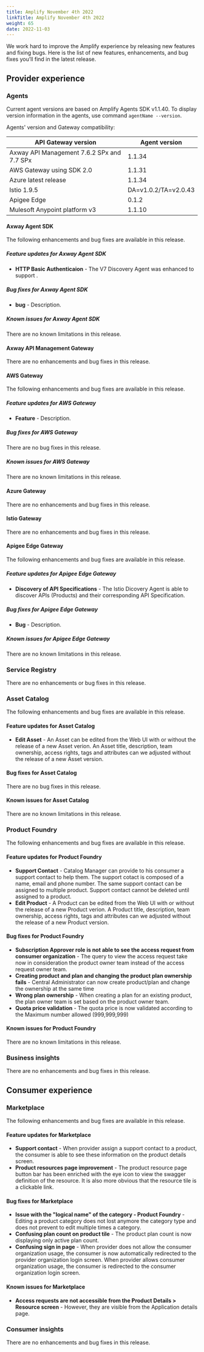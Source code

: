 ```yaml
---
title: Amplify November 4th 2022
linkTitle: Amplify November 4th 2022
weight: 65
date: 2022-11-03
---
```

We work hard to improve the Amplify experience by releasing new features and fixing bugs. Here is the list of new features, enhancements, and bug fixes you’ll find in the latest release.

## Provider experience

### Agents

Current agent versions are based on Amplify Agents SDK v1.1.40. To display version information in the agents, use command `agentName --version`.

Agents' version and Gateway compatibility:

| API Gateway version                        | Agent version        |
|--------------------------------------------|----------------------|
| Axway API Management 7.6.2 SPx and 7.7 SPx | 1.1.34               |
| AWS Gateway using SDK 2.0                  | 1.1.31               |
| Azure latest release                       | 1.1.34               |
| Istio 1.9.5                                | DA=v1.0.2/TA=v2.0.43 |
| Apigee Edge                                | 0.1.2                |
| Mulesoft Anypoint platform v3              | 1.1.10               |

#### Axway Agent SDK

The following enhancements and bug fixes are available in this release.

##### Feature updates for Axway Agent SDK

* **HTTP Basic Authenticaion** - The V7 Discovery Agent was enhanced to support .

##### Bug fixes for Axway Agent SDK

* **bug** - Description.

##### Known issues for Axway Agent SDK

There are no known limitations in this release.

#### Axway API Management Gateway

There are no enhancements and bug fixes in this release.

#### AWS Gateway

The following enhancements and bug fixes are available in this release.

##### Feature updates for AWS Gateway

* **Feature** - Description.

##### Bug fixes for AWS Gateway

There are no bug fixes in this release.

##### Known issues for AWS Gateway

There are no known limitations in this release.

#### Azure Gateway

There are no enhancements and bug fixes in this release.

#### Istio Gateway

There are no enhancements and bug fixes in this release.

#### Apigee Edge Gateway

The following enhancements and bug fixes are available in this release.

##### Feature updates for Apigee Edge Gateway

* **Discovery of API Specifications** - The Istio Dicovery Agent is able to discover APIs (Products) and their corresponding API Specification.

##### Bug fixes for Apigee Edge Gateway

* **Bug** - Description.

##### Known issues for Apigee Edge Gateway

There are no known limitations in this release.

### Service Registry

There are no enhancements or bug fixes in this release.

### Asset Catalog

The following enhancements and bug fixes are available in this release.

#### Feature updates for Asset Catalog

* **Edit Asset** - An Asset can be edited from the Web UI with or without the release of a new Asset verion. An Asset title, description, team ownership, access rights, tags and attributes can we adjusted without the release of a new Asset version.

#### Bug fixes for Asset Catalog

There are no bug fixes in this release.

#### Known issues for Asset Catalog

There are no known limitations in this release.

### Product Foundry

The following enhancements and bug fixes are available in this release.

#### Feature updates for Product Foundry

* **Support Contact** - Catalog Manager can provide to his consumer a support contact to help them. The support cotact is composed of a name, email and phone number. The same support contact can be assigned to multiple product. Support contact cannot be deleted until assigned to a product.
* **Edit Product** - A Product can be edited from the Web UI with or without the release of a new Product verion. A Product title, description, team ownership, access rights, tags and attributes can we adjusted without the release of a new Product version.

#### Bug fixes for Product Foundry

* **Subscription Approver role is not able to see the access request from consumer organization** - The query to view the access request take now in consideration the product owner team instead of the access request owner team.
* **Creating product and plan and changing the product plan ownership fails** - Central Administrator can now create product/plan and change the ownership at the same time
* **Wrong plan ownership** - When creating a plan for an existing product, the plan owner team is set based on the product owner team.
* **Quota price validation** - The quota price is now validated according to the Maximum number allowed (999,999,999)

#### Known issues for Product Foundry

There are no known limitations in this release.

### Business insights

There are no enhancements and bug fixes in this release.

## Consumer experience

### Marketplace

The following enhancements and bug fixes are available in this release.

#### Feature updates for Marketplace

* **Support contact** - When provider assign a support contact to a product, the consumer is able to see these information on the product details screen.
* **Product resources page improvement** - The product resource page button bar has been enriched with the eye icon to view the swagger definition of the resource. It is also more obvious that the resource tile is a clickable link.

#### Bug fixes for Marketplace

* **Issue with the "logical name" of the category - Product Foundry** - Editing a product category does not lost anymore the category type and does not prevent to edit multiple times a category.
* **Confusing plan count on product tile** - The product plan count is now displaying only active plan count.
* **Confusing sign in page** - When provider does not allow the consumer organization usage, the consumer is now automatically redirected to the provider organization login screen. When provider allows consumer organization usage, the consumer is redirected to the consumer organization login screen.

#### Known issues for Marketplace

* **Access requests are not accessible from the Product Details > Resource screen** - However, they are visible from the Application details page.

### Consumer insights

There are no enhancements and bug fixes in this release.
